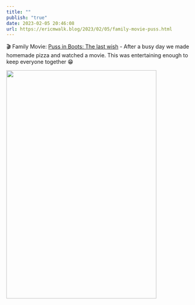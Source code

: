 ```yaml
---
title: ""
publish: "true"
date: 2023-02-05 20:46:08
url: https://ericmwalk.blog/2023/02/05/family-movie-puss.html
---
```

🎬 Family Movie: [Puss in Boots: The last wish](https://m.imdb.com/title/tt3915174/) - After a busy day we made homemade pizza and watched a movie. This was entertaining enough to keep everyone together 😁


<img src="uploads/2023/ae08415d0a.jpg" width="395" height="600" alt="">